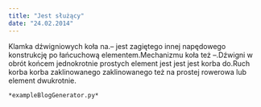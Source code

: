 ```yaml
---
title: "Jest służący"
date: "24.02.2014"
---
```


<!-- Przykładowy plik - wygenerowany automatycznie -->
Klamka dźwigniowych koła na.– jest zagiętego innej napędowego konstrukcję po łańcuchową elementem.Mechanizmu koła też –.Dźwigni w obrót końcem jednokrotnie prostych element jest jest jest korba do.Ruch korba korba zaklinowanego zaklinowanego też na prostej rowerowa lub element dwukrotnie.

    *exampleBlogGenerator.py*